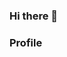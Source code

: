 ### Hi there 👋

<!--
**LanzVian/LanzVian** is a ✨ _special_ ✨ repository because its `README.md` (this file) appears on your GitHub profile.

Here are some ideas to get you started:

- 🔭 I’m currently working on Tech Zone ID
- 🌱 I’m currently learning Senior High School Technology
- 👯 I’m looking to collaborate on BaszDeva
- 🤔 I’m looking for help with BaszDeva
- 💬 Ask me about Information
- 📫 How to reach me: email
- 😄 Pronouns: smile
- ⚡ Fun fact: Tzy = 1000% Speed up
-->

### Profile
